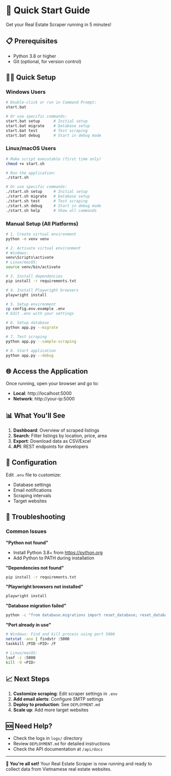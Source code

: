 # 🚀 Quick Start Guide

Get your Real Estate Scraper running in 5 minutes!

## 📋 Prerequisites

- Python 3.8 or higher
- Git (optional, for version control)

## 🏃‍♂️ Quick Setup

### Windows Users
```bash
# Double-click or run in Command Prompt:
start.bat

# Or use specific commands:
start.bat setup      # Initial setup
start.bat migrate    # Database setup
start.bat test       # Test scraping
start.bat debug      # Start in debug mode
```

### Linux/macOS Users
```bash
# Make script executable (first time only)
chmod +x start.sh

# Run the application:
./start.sh

# Or use specific commands:
./start.sh setup     # Initial setup
./start.sh migrate   # Database setup
./start.sh test      # Test scraping
./start.sh debug     # Start in debug mode
./start.sh help      # Show all commands
```

### Manual Setup (All Platforms)
```bash
# 1. Create virtual environment
python -m venv venv

# 2. Activate virtual environment
# Windows:
venv\Scripts\activate
# Linux/macOS:
source venv/bin/activate

# 3. Install dependencies
pip install -r requirements.txt

# 4. Install Playwright browsers
playwright install

# 5. Setup environment
cp config.env.example .env
# Edit .env with your settings

# 6. Setup database
python app.py --migrate

# 7. Test scraping
python app.py --sample-scraping

# 8. Start application
python app.py --debug
```

## 🌐 Access the Application

Once running, open your browser and go to:
- **Local**: http://localhost:5000
- **Network**: http://your-ip:5000

## 📊 What You'll See

1. **Dashboard**: Overview of scraped listings
2. **Search**: Filter listings by location, price, area
3. **Export**: Download data as CSV/Excel
4. **API**: REST endpoints for developers

## 🔧 Configuration

Edit `.env` file to customize:
- Database settings
- Email notifications
- Scraping intervals
- Target websites

## 🚨 Troubleshooting

### Common Issues

**"Python not found"**
- Install Python 3.8+ from https://python.org
- Add Python to PATH during installation

**"Dependencies not found"**
```bash
pip install -r requirements.txt
```

**"Playwright browsers not installed"**
```bash
playwright install
```

**"Database migration failed"**
```bash
python -c "from database.migrations import reset_database; reset_database()"
```

**"Port already in use"**
```bash
# Windows: Find and kill process using port 5000
netstat -ano | findstr :5000
taskkill /PID <PID> /F

# Linux/macOS:
lsof -i :5000
kill -9 <PID>
```

## 📈 Next Steps

1. **Customize scraping**: Edit scraper settings in `.env`
2. **Add email alerts**: Configure SMTP settings
3. **Deploy to production**: See `DEPLOYMENT.md`
4. **Scale up**: Add more target websites

## 🆘 Need Help?

- Check the logs in `logs/` directory
- Review `DEPLOYMENT.md` for detailed instructions
- Check the API documentation at `/api/docs`

---

**🎉 You're all set!** Your Real Estate Scraper is now running and ready to collect data from Vietnamese real estate websites. 